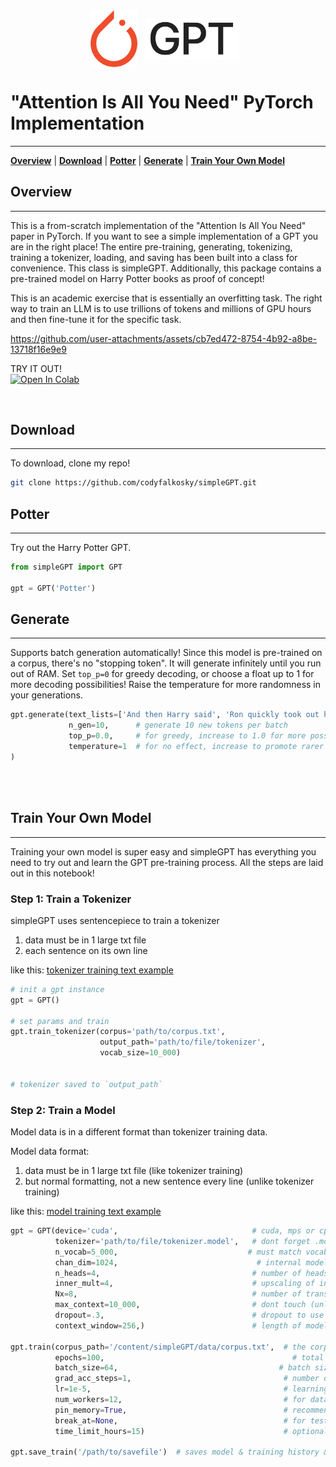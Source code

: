 <div align="center">
    <img src="./images/pytorch.png" width="75px" style="vertical-align: middle; padding-right: 10px"></img>
    <img src="./images/GPT.png" width="150px" style="vertical-align: middle; padding-right: 10px"></img>
    <!-- <img src="./images/plus.png" width="50px" style="vertical-align: middle;"></img> -->
</div>

# "Attention Is All You Need" PyTorch Implementation
***

[**Overview**](#1)
| [**Download**](#2)
| [**Potter**](#3)
| [**Generate**](#4)
| [**Train Your Own Model**](#5)
<div id='1'></div>

## Overview
***
This is a from-scratch implementation of the "Attention Is All You Need" paper in PyTorch.  If you want to see a simple implementation of a GPT you are in the right place!  The entire pre-training, generating, tokenizing, training a tokenizer, loading, and saving has been built into a class for convenience.  This class is simpleGPT.  Additionally, this package contains a pre-trained model on Harry Potter books as proof of concept!  

This is an academic exercise that is essentially an overfitting task. The right way to train an LLM is to use trillions of tokens and millions of GPU hours and then fine-tune it for the specific task.

https://github.com/user-attachments/assets/cb7ed472-8754-4b92-a8be-13718f16e9e9

TRY IT OUT!  
[![Open In Colab](https://colab.research.google.com/assets/colab-badge.svg)](https://colab.research.google.com/drive/1a0IZ1fOEd_Y13_dXHO9JBmirCrxjyi-X?usp=sharing)

<br>
<div id='2'></div>

## Download
***
To download, clone my repo!

```bash
git clone https://github.com/codyfalkosky/simpleGPT.git
```

<div id='3'></div>

## Potter
***
Try out the Harry Potter GPT.

```python
from simpleGPT import GPT

gpt = GPT('Potter') 

```

<div id='4'></div>

## Generate
***
Supports batch generation automatically!  Since this model is pre-trained on a corpus, there's no "stopping token".  It will generate infinitely until you run out of RAM. Set `top_p=0` for greedy decoding, or choose a float up to 1 for more decoding possibilities!  Raise the temperature for more randomness in your generations.

```python
gpt.generate(text_lists=['And then Harry said', 'Ron quickly took out his wand', 'Hermione knew'],
             n_gen=10,      # generate 10 new tokens per batch
             top_p=0.0,     # for greedy, increase to 1.0 for more possibilities!
             temperature=1  # for no effect, increase to promote rarer word choice
)

```

<div id='5'></div>
<br><br>

<div id='4'></div>

## Train Your Own Model
***
Training your own model is super easy and simpleGPT has everything you need to try out and learn the GPT pre-training process.  All the steps are laid out in this notebook!

### Step 1: Train a Tokenizer

simpleGPT uses sentencepiece to train a tokenizer
1. data must be in 1 large txt file
2. each sentence on its own line

like this: [tokenizer training text example](https://raw.githubusercontent.com/codyfalkosky/simpleGPT/main/data/corpus_line.txt)

```python
# init a gpt instance
gpt = GPT()

# set params and train
gpt.train_tokenizer(corpus='path/to/corpus.txt',
                    output_path='path/to/file/tokenizer',
                    vocab_size=10_000)


# tokenizer saved to `output_path`
```
### Step 2: Train a Model

Model data is in a different format than tokenizer training data.

Model data format:
1. data must be in 1 large txt file (like tokenizer training)
2. but normal formatting, not a new sentence every line (unlike tokenizer training)

like this: [model training text example](https://raw.githubusercontent.com/codyfalkosky/simpleGPT/main/data/corpus.txt)

```python
gpt = GPT(device='cuda',                              # cuda, mps or cpu
          tokenizer='path/to/file/tokenizer.model',   # dont forget .model!
          n_vocab=5_000,                             # must match vocab_size from tokenizer
          chan_dim=1024,                               # internal model channel depth
          n_heads=4,                                  # number of heads per transformer block
          inner_mult=4,                               # upscaling of internal layer in FeedForward
          Nx=8,                                       # number of transformer layers
          max_context=10_000,                         # dont touch (unless your context is > 10,000
          dropout=.3,                                 # dropout to use for training
          context_window=256,)                        # length of model context window

gpt.train(corpus_path='/content/simpleGPT/data/corpus.txt',  # the corpus
          epochs=100,                                          # total training epochs
          batch_size=64,                                    # batch size
          grad_acc_steps=1,                                  # number of gradient accumulation steps
          lr=1e-5,                                           # learning rate
          num_workers=12,                                    # for dataloading, 12 is good for A100
          pin_memory=True,                                   # recommended True for GPU 
          break_at=None,                                     # for testing params! stop at break_at steps
          time_limit_hours=15)                               # optional for colab timeouts

gpt.save_train('/path/to/savefile')  # saves model & training history & params

```


